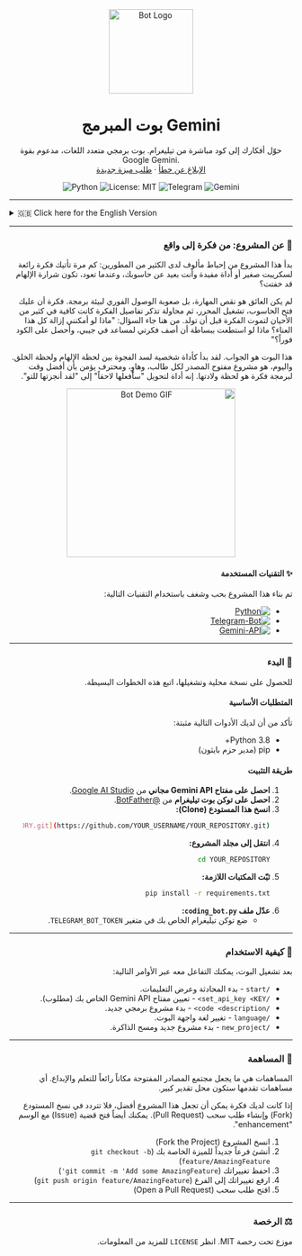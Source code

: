 <div align="center">

  <img src="https://i.imgur.com/g7L4s5s.png" alt="Bot Logo" width="150"/>

  <h1 align="center">بوت المبرمج Gemini</h1>

  <p align="center">
    حوّل أفكارك إلى كود مباشرة من تيليغرام. بوت برمجي متعدد اللغات، مدعوم بقوة Google Gemini.
    <br />
    <a href="https://github.com/YOUR_USERNAME/YOUR_REPOSITORY/issues">الإبلاغ عن خطأ</a>
    ·
    <a href="https://github.com/YOUR_USERNAME/YOUR_REPOSITORY/issues">طلب ميزة جديدة</a>
  </p>
</div>

<div align="center">

![Python](https://img.shields.io/badge/python-3.8%2B-blue.svg)
![License: MIT](https://img.shields.io/badge/License-MIT-yellow.svg)
![Telegram](https://img.shields.io/badge/Telegram-Bot-blue)
![Gemini](https://img.shields.io/badge/Powered%20by-Gemini-blueviolet)

</div>

---

<details>
<summary>🇬🇧 Click here for the English Version</summary>

<div align="center">

  <h1 align="center">Gemini AI Coding Bot</h1>
  
  <p align="center">
    Turn your ideas into code, directly from Telegram. A multi-language coding bot, powered by Google Gemini.
    <br />
    <a href="https://github.com/YOUR_USERNAME/YOUR_REPOSITORY/issues">Report a Bug</a>
    ·
    <a href="https://github.com/YOUR_USERNAME/YOUR_REPOSITORY/issues">Request a Feature</a>
  </p>
</div>

### 🤖 About The Project: From Idea to Reality

This project started from a frustration familiar to many developers: how often does a great idea for a script or a useful tool strike you when you're away from your computer? By the time you get back, the spark of inspiration has faded.

The barrier wasn't a lack of skill, but the lack of immediate access to a coding environment. The thought of having to open a laptop, launch an editor, and try to recall the details was often enough to let the idea die. This led to the question: "What if I could remove all that friction? What if I could simply describe my idea to an assistant in my pocket and get the code instantly?"

This bot is the answer. It began as a personal tool to bridge the gap between the moment of inspiration and the moment of creation. Today, it's an open-source project for every student, hobbyist, and professional who believes the best time to code an idea is the moment it's born. It's a tool to turn "I'll do it later" into "I just got it done."

<p align="center">
  <img src="https://i.imgur.com/YOUR_SCREENSHOT_URL.gif" alt="Bot Demo GIF" width="300"/>
</p>

#### ✨ Built With

This project was built with love and passion using these technologies:

* [![Python][Python-badge]][Python-url]
* [![Telegram-Bot][Telegram-badge]][Telegram-url]
* [![Gemini-API][Gemini-badge]][Gemini-url]

---

### 🚀 Getting Started

To get a local copy up and running, follow these simple steps.

#### Prerequisites

Ensure you have the following installed:
* Python 3.8+
* pip (Python package installer)

#### Installation

1.  **Get a free Gemini API Key** at [Google AI Studio](https://aistudio.google.com/).
2.  **Get a Telegram Bot Token** from [@BotFather](https://t.me/BotFather).
3.  **Clone the repo:**
    ```sh
    git clone [https://github.com/YOUR_USERNAME/YOUR_REPOSITORY.git](https://github.com/YOUR_USERNAME/YOUR_REPOSITORY.git)
    ```
4.  **Navigate to the project directory:**
    ```sh
    cd YOUR_REPOSITORY
    ```
5.  **Install required packages:**
    ```sh
    pip install -r requirements.txt
    ```
6.  **Edit `coding_bot.py`:**
    * Place your Telegram token in the `TELEGRAM_BOT_TOKEN` variable.

---

### 📖 Usage

After running the bot, you can interact with it using the following commands:

* `/start` - Start the conversation and view instructions.
* `/set_api_key <KEY>` - Set your personal Gemini API key (required).
* `/code <description>` - Start a new coding project.
* `/language` - Change the bot's interface language.
* `/new_project` - Start a new project and clear the memory.

---

### 🤝 Contributing

Contributions are what make the open-source community such an amazing place to learn, inspire, and create. Any contributions you make are **greatly appreciated**.

If you have a suggestion that would make this better, please fork the repo and create a pull request. You can also simply open an issue with the tag "enhancement".

1.  Fork the Project
2.  Create your Feature Branch (`git checkout -b feature/AmazingFeature`)
3.  Commit your Changes (`git commit -m 'Add some AmazingFeature'`)
4.  Push to the Branch (`git push origin feature/AmazingFeature`)
5.  Open a Pull Request

---

### ⚖️ License

Distributed under the MIT License. See `LICENSE` for more information.

</details>

---

<div dir="rtl" align="right">

### 🤖 عن المشروع: من فكرة إلى واقع

بدأ هذا المشروع من إحباط مألوف لدى الكثير من المطورين: كم مرة تأتيك فكرة رائعة لسكريبت صغير أو أداة مفيدة وأنت بعيد عن حاسوبك، وعندما تعود، تكون شرارة الإلهام قد خفتت؟

لم يكن العائق هو نقص المهارة، بل صعوبة الوصول الفوري لبيئة برمجة. فكرة أن عليك فتح الحاسوب، تشغيل المحرر، ثم محاولة تذكر تفاصيل الفكرة كانت كافية في كثير من الأحيان لتموت الفكرة قبل أن تولد. من هنا جاء السؤال: "ماذا لو أمكنني إزالة كل هذا العناء؟ ماذا لو استطعت ببساطة أن أصف فكرتي لمساعد في جيبي، وأحصل على الكود فوراً؟"

هذا البوت هو الجواب. لقد بدأ كأداة شخصية لسد الفجوة بين لحظة الإلهام ولحظة الخلق. واليوم، هو مشروع مفتوح المصدر لكل طالب، وهاوٍ، ومحترف يؤمن بأن أفضل وقت لبرمجة فكرة هو لحظة ولادتها. إنه أداة لتحويل "سأفعلها لاحقاً" إلى "لقد أنجزتها للتو".

<p align="center">
  <img src="https://i.imgur.com/YOUR_SCREENSHOT_URL.gif" alt="Bot Demo GIF" width="300"/>
</p>

#### ✨ التقنيات المستخدمة

تم بناء هذا المشروع بحب وشغف باستخدام التقنيات التالية:

* [![Python][Python-badge]][Python-url]
* [![Telegram-Bot][Telegram-badge]][Telegram-url]
* [![Gemini-API][Gemini-badge]][Gemini-url]

---

### 🚀 البدء

للحصول على نسخة محلية وتشغيلها، اتبع هذه الخطوات البسيطة.

#### المتطلبات الأساسية

تأكد من أن لديك الأدوات التالية مثبتة:
* Python 3.8+
* pip (مدير حزم بايثون)

#### طريقة التثبيت

1.  **احصل على مفتاح Gemini API مجاني** من [Google AI Studio](https://aistudio.google.com/).
2.  **احصل على توكن بوت تيليغرام** من [@BotFather](https://t.me/BotFather).
3.  **انسخ هذا المستودع (Clone):**
    ```sh
    git clone [https://github.com/YOUR_USERNAME/YOUR_REPOSITORY.git](https://github.com/YOUR_USERNAME/YOUR_REPOSITORY.git)
    ```
4.  **انتقل إلى مجلد المشروع:**
    ```sh
    cd YOUR_REPOSITORY
    ```
5.  **ثبّت المكتبات اللازمة:**
    ```sh
    pip install -r requirements.txt
    ```
6.  **عدّل ملف `coding_bot.py`:**
    * ضع توكن تيليغرام الخاص بك في متغير `TELEGRAM_BOT_TOKEN`.

---

### 📖 كيفية الاستخدام

بعد تشغيل البوت، يمكنك التفاعل معه عبر الأوامر التالية:

* `/start` - بدء المحادثة وعرض التعليمات.
* `/set_api_key <KEY>` - تعيين مفتاح Gemini API الخاص بك (مطلوب).
* `/code <description>` - بدء مشروع برمجي جديد.
* `/language` - تغيير لغة واجهة البوت.
* `/new_project` - بدء مشروع جديد ومسح الذاكرة.

---

### 🤝 المساهمة

المساهمات هي ما يجعل مجتمع المصادر المفتوحة مكاناً رائعاً للتعلم والإبداع. أي مساهمات تقدمها ستكون محل تقدير كبير.

إذا كانت لديك فكرة يمكن أن تجعل هذا المشروع أفضل، فلا تتردد في نسخ المستودع (Fork) وإنشاء طلب سحب (Pull Request). يمكنك أيضاً فتح قضية (Issue) مع الوسم "enhancement".

1.  انسخ المشروع (Fork the Project)
2.  أنشئ فرعاً جديداً للميزة الخاصة بك (`git checkout -b feature/AmazingFeature`)
3.  احفظ تغييراتك (`git commit -m 'Add some AmazingFeature'`)
4.  ارفع تغييراتك إلى الفرع (`git push origin feature/AmazingFeature`)
5.  افتح طلب سحب (Open a Pull Request)

---

### ⚖️ الرخصة

موزع تحت رخصة MIT. انظر `LICENSE` للمزيد من المعلومات.

</div>

<!-- تعريفات روابط الشارات -->
[Python-badge]: https://img.shields.io/badge/Python-3776AB?style=for-the-badge&logo=python&logoColor=white
[Python-url]: https://www.python.org/
[Telegram-badge]: https://img.shields.io/badge/Telegram-2CA5E0?style=for-the-badge&logo=telegram&logoColor=white
[Telegram-url]: https://telegram.org/
[Gemini-badge]: https://img.shields.io/badge/Gemini_API-4285F4?style=for-the-badge&logo=google&logoColor=white
[Gemini-url]: https://aistudio.google.com/

